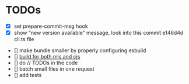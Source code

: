 # TODOs

- [x] set prepare-commit-msg hook
- [x] show "new version available" message, look into this commit e146d4d cli.ts file
- [] make bundle smaller by properly configuring esbuild
- [] [build for both mjs and cjs](https://snyk.io/blog/best-practices-create-modern-npm-package/)
- [] do // TODOs in the code
- [] batch small files in one request
- [] add tests
